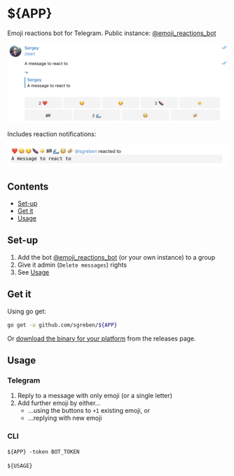 # ${APP}

Emoji reactions bot for Telegram. Public instance: [@emoji_reactions_bot](https://t.me/emoji_reactions_bot)

![screenshot](docs/shot.png)

Includes reaction notifications:

![screenshot](docs/notification.png)

## Contents

- [Set-up](#set-up)
- [Get it](#get-it)
- [Usage](#usage)

## Set-up

1. Add the bot [@emoji_reactions_bot](https://t.me/emoji_reactions_bot) (or your own instance) to a group
2. Give it admin (`Delete messages`) rights
3. See [Usage](#usage)

## Get it

Using go get:

```bash
go get -u github.com/sgreben/${APP}
```

Or [download the binary for your platform](https://github.com/sgreben/${APP}/releases/latest) from the releases page.

## Usage

### Telegram

1. Reply to a message with only emoji (or a single letter)
2. Add further emoji by either...
   - ...using the buttons to `+1` existing emoji, or
   - ...replying with new emoji

### CLI

```text
${APP} -token BOT_TOKEN

${USAGE}
```
